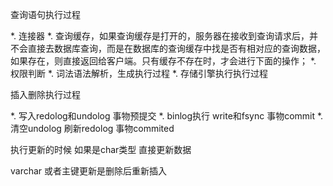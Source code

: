 查询语句执行过程

*. 连接器
*. 查询缓存，如果查询缓存是打开的，服务器在接收到查询请求后，并不会直接去数据库查询，而是在数据库的查询缓存中找是否有相对应的查询数据，如果存在，则直接返回给客户端。只有缓存不存在时，才会进行下面的操作；
*. 权限判断
*. 词法语法解析，生成执行过程
*. 存储引擎执行执行过程



插入删除执行过程

*. 写入redolog和undolog 事物预提交
*. binlog执行 write和fsync  事物commit
*. 清空undolog 刷新redolog 事物commited



执行更新的时候
如果是char类型 直接更新数据

varchar 或者主键更新是删除后重新插入